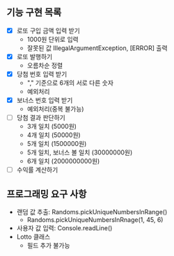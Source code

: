 ## 기능 구현 목록
- [x] 로또 구입 금액 입력 받기
  - 1000원 단위로 입력
  - 잘못된 값 IllegalArgumentException, [ERROR] 출력
- [x] 로또 발행하기
  - 오름차순 정렬
- [x] 당첨 번호 입력 받기
  - "," 기준으로 6개의 서로 다른 숫자
  - 예외처리
- [x] 보너스 번호 입력 받기
  - 예외처리(중복 불가능)
- [ ] 당첨 결과 판단하기
  - 3개 일치 (5000원)
  - 4개 일치 (50000원)
  - 5개 일치 (1500000원)
  - 5개 일치, 보너스 볼 일치 (30000000원)
  - 6개 일치 (2000000000원)
- [ ] 수익률 계산하기

## 프로그래밍 요구 사항
* 랜덤 값 추출: Randoms.pickUniqueNumbersInRange()
  * Randoms.pickUniqueNumbersInRnage(1, 45, 6)
* 사용자 값 입력: Console.readLine()
* Lotto 클래스
  * 필드 추가 불가능
